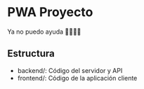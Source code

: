 # PWA Proyecto

Ya no puedo ayuda 🥺😪😴😭

## Estructura

- backend/: Código del servidor y API
- frontend/: Código de la aplicación cliente
